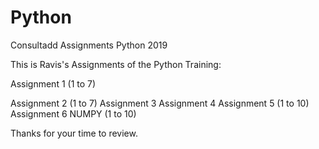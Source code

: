 # Python
Consultadd Assignments Python 2019

This is Ravis's Assignments of the Python Training:

Assignment 1 (1 to 7)

Assignment 2 (1 to 7)
Assignment 3
Assignment 4
Assignment 5 (1 to 10)
Assignment 6 NUMPY (1 to 10)


Thanks for your time to review. 

